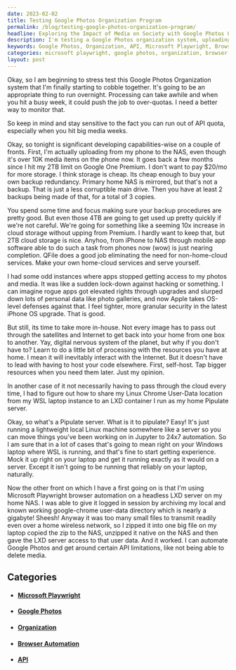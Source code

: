 ```yaml
---
date: 2023-02-02
title: Testing Google Photos Organization Program
permalink: /blog/testing-google-photos-organization-program/
headline: Exploring the Impact of Media on Society with Google Photos Organization
description: I'm testing a Google Photos organization system, uploading photos to my NAS, and setting up a home cloud to increase my storage capabilities. To get around certain API limitations, I'm using Microsoft Playwright browser automation on a headless LXD server. In this blog post, I discuss the impact of media on society and how it can be used to shape public opinion and create a more informed and connected society. Read more to find out my thoughts on this important topic.
keywords: Google Photos, Organization, API, Microsoft Playwright, Browser Automation, Headless LXD, Server, Media, Society, Public Opinion, Informed, Connected
categories: microsoft playwright, google photos, organization, browser automation, api
layout: post
---
```


Okay, so I am beginning to stress test this Google Photos Organization system
that I'm finally starting to cobble together. It's going to be an appropriate
thing to run overnight. Processing can take awhile and when you hit a busy
week, it could push the job to over-quotas. I need a better way to monitor
that.

So keep in mind and stay sensitive to the fact you can run out of API quota,
especially when you hit big media weeks.

Okay, so tonight is significant developing capabilities-wise on a couple of
fronts. First, I'm actually uploading from my phone to the NAS, even though
it's over 10K media items on the phone now. It goes back a few months since I
hit my 2TB limit on Google One Premium. I don't want to pay $20/mo for more
storage. I think storage is cheap. Its cheap enough to buy your own backup
redundancy. Primary home NAS is mirrored, but that's not a backup. That is just
a less corruptible main drive. Then you have at least 2 backups being made of
that, for a total of 3 copies.

You spend some time and focus making sure your backup procedures are pretty
good. But even those 4TB are going to get used up pretty quickly if we're not
careful. We're going for something like a seeming 10x increase in cloud storage
without upping from Premium. I hardly want to keep that, but 2TB cloud storage
is nice. Anyhoo, from iPhone to NAS through mobile app software able to do such
a task from phones now (wow) is just nearing completion. QFile does a good job
eliminating the need for non-home-cloud services. Make your own home-cloud
services and serve yourself.

I had some odd instances where apps stopped getting access to my photos and
media. It was like a sudden lock-down against hacking or something. I can
imagine rogue apps got elevated rights through upgrades and slurped down lots
of personal data like photo galleries, and now Apple takes OS-level defenses
against that. I feel tighter, more granular security in the latest iPhone OS
upgrade. That is good.

But still, its time to take more in-house. Not every image has to pass out
through the satellites and Internet to get back into your home from one box to
another. Yay, digital nervous system of the planet, but why if you don't have
to? Learn to do a little bit of processing with the resources you have at home.
I mean it will inevitably interact with the Internet. But it doesn't have to
lead with having to host your code elsewhere. First, self-host. Tap bigger
resources when you need them later. Just my opinion.

In another case of it not necessarily having to pass through the cloud every
time, I had to figure out how to share my Linux Chrome User-Data location from
my WSL laptop instance to an LXD container I run as my home Pipulate server.

Okay, so what's a Pipulate server. What is it to pipulate? Easy! It's just
running a lightweight local Linux machine somewhere like a server so you can
move things you've been working on in Jupyter to 24x7 automation. So I am sure
that in a lot of cases that's going to mean right on your Windows laptop where
WSL is running, and that's fine to start getting experience. Mock it up right
on your laptop and get it running exactly as it would on a server. Except it
isn't going to be running that reliably on your laptop, naturally.

Now the other front on which I have a first going on is that I'm using
Microsoft Playwright browser automation on a headless LXD server on my home
NAS. I was able to give it logged in session by archiving my local and known
working google-chrome user-data directory which is nearly a gigabyte! Sheesh!
Anyway it was too many small files to transmit readily even over a home
wireless network, so I zipped it into one big file on my laptop copied the zip
to the NAS, unzipped it native on the NAS and then gave the LXD server access
to that user data. And it worked. I can automate Google Photos and get around
certain API limitations, like not being able to delete media.


## Categories

<ul>
<li><h4><a href='/microsoft-playwright/'>Microsoft Playwright</a></h4></li>
<li><h4><a href='/google-photos/'>Google Photos</a></h4></li>
<li><h4><a href='/organization/'>Organization</a></h4></li>
<li><h4><a href='/browser-automation/'>Browser Automation</a></h4></li>
<li><h4><a href='/api/'>API</a></h4></li></ul>